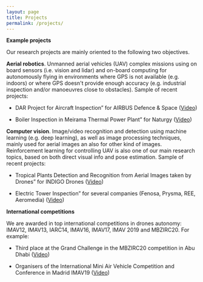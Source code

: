 ```yaml
---
layout: page
title: Projects
permalink: /projects/
---
```


**Example projects**

Our research projects are mainly oriented to the following two objectives.

**Aerial robotics**. Unmanned aerial vehicles (UAV) complex missions using on board sensors (i.e. vision and lidar) and on-board computing for autonomously flying in environments where GPS is not available (e.g. indoors) or where GPS doesn't provide enough accuracy (e.g. industrial inspection and/or manoeuvres close to obstacles). Sample of recent projects:

- DAR Project for Aircraft Inspection” for AIRBUS Defence & Space ([Video](https://vimeo.com/showcase/6617361))

- Boiler Inspection in Meirama Thermal Power Plant” for Naturgy ([Video](https://vimeo.com/showcase/5782536))


**Computer vision**. Image/video recognition and detection using machine learning (e.g. deep learning), as well as image processing techniques, mainly used for aerial images an also for other kind of images. Reinforcement learning for controlling UAV is also one of our main research topics, based on both direct visual info and pose estimation. Sample of recent projects:

- Tropical Plants Detection and Recognition from Aerial Images taken by Drones” for INDIGO Drones ([Video](https://www.youtube.com/watch?v=le0PggkA_oM&feature=emb_logo))

- Electric Tower Inspection” for several companies (Fenosa, Prysma, REE, Aeromedia) ([Video](https://vimeo.com/showcase/578244))

**International competitions**

We are awarded in top international competitions in drones autonomy: IMAV12, IMAV13, IARC14, IMAV16, IMAV17, IMAV 2019 and MBZIRC20. For example:

- Third place at the Grand Challenge in the MBZIRC20 competition in Abu Dhabi ([Video](https://vimeo.com/showcase/6842547))

- Organisers of the International Mini Air Vehicle Competition and Conference in Madrid IMAV19 ([Video](https://vimeo.com/showcase/6615733))



